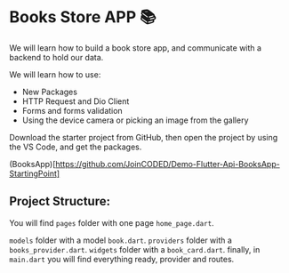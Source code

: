 # Books Store APP 📚

We will learn how to build a book store app, and communicate with a backend to hold our data.

We will learn how to use:

- New Packages
- HTTP Request and Dio Client
- Forms and forms validation
- Using the device camera or picking an image from the gallery

Download the starter project from GitHub, then open the project by using the VS Code, and get the packages.

(BooksApp)[https://github.com/JoinCODED/Demo-Flutter-Api-BooksApp-StartingPoint]

## Project Structure:

You will find `pages` folder with one page `home_page.dart`.

`models` folder with a model `book.dart`.
`providers` folder with a `books_provider.dart`.
`widgets` folder with a `book_card.dart`.
finally, in `main.dart` you will find everything ready, provider and routes.
